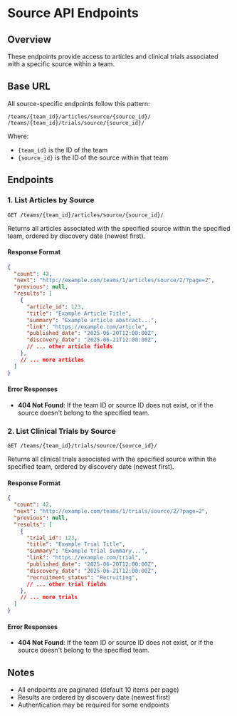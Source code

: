 # Source API Endpoints

## Overview
These endpoints provide access to articles and clinical trials associated with a specific source within a team.

## Base URL

All source-specific endpoints follow this pattern:

```
/teams/{team_id}/articles/source/{source_id}/
/teams/{team_id}/trials/source/{source_id}/
```

Where:
- `{team_id}` is the ID of the team
- `{source_id}` is the ID of the source within that team

## Endpoints

### 1. List Articles by Source

```
GET /teams/{team_id}/articles/source/{source_id}/
```

Returns all articles associated with the specified source within the specified team, ordered by discovery date (newest first).

#### Response Format

```json
{
  "count": 42,
  "next": "http://example.com/teams/1/articles/source/2/?page=2",
  "previous": null,
  "results": [
    {
      "article_id": 123,
      "title": "Example Article Title",
      "summary": "Example article abstract...",
      "link": "https://example.com/article",
      "published_date": "2025-06-20T12:00:00Z",
      "discovery_date": "2025-06-21T12:00:00Z",
      // ... other article fields
    },
    // ... more articles
  ]
}
```

#### Error Responses

- **404 Not Found**: If the team ID or source ID does not exist, or if the source doesn't belong to the specified team.

### 2. List Clinical Trials by Source

```
GET /teams/{team_id}/trials/source/{source_id}/
```

Returns all clinical trials associated with the specified source within the specified team, ordered by discovery date (newest first).

#### Response Format

```json
{
  "count": 42,
  "next": "http://example.com/teams/1/trials/source/2/?page=2",
  "previous": null,
  "results": [
    {
      "trial_id": 123,
      "title": "Example Trial Title",
      "summary": "Example trial summary...",
      "link": "https://example.com/trial",
      "published_date": "2025-06-20T12:00:00Z",
      "discovery_date": "2025-06-21T12:00:00Z",
      "recruitment_status": "Recruiting",
      // ... other trial fields
    },
    // ... more trials
  ]
}
```

#### Error Responses

- **404 Not Found**: If the team ID or source ID does not exist, or if the source doesn't belong to the specified team.

## Notes

- All endpoints are paginated (default 10 items per page)
- Results are ordered by discovery date (newest first)
- Authentication may be required for some endpoints
